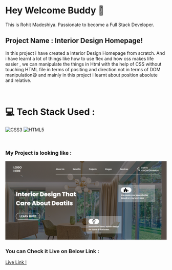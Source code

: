 # Hey Welcome Buddy 👋

This is Rohit Madeshiya. Passionate to become a Full Stack Developer.

## Project Name : **Interior Design Homepage!**

In this project i have created a Interior Design Homepage from scratch. And i have learnt a lot of things like how to use flex and how css makes life easier , we can manipulate the things in Html with the help of CSS without touching HTML file in terms of positing and direction not in terms of DOM manipulation😅 and mainly in this project i learnt about position absolute and relative.

</br>

# 💻 Tech Stack Used :

![CSS3](https://img.shields.io/badge/css3-%231572B6.svg?style=for-the-badge&logo=css3&logoColor=white) ![HTML5](https://img.shields.io/badge/html5-%23E34F26.svg?style=for-the-badge&logo=html5&logoColor=white)

</br>

### My Project is looking like :

![Web Site Image](./Assets/screencapture-interior-design-landing-homepage-netlify-app-2022-07-31-20_37_13.png)

### You can Check it Live on Below Link :

[Live Link !](https://interior-design-landing-homepage.netlify.app/)
